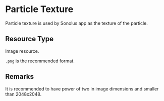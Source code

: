 # Particle Texture

Particle texture is used by Sonolus app as the texture of the particle.

## Resource Type

Image resource.

`.png` is the recommended format.

## Remarks

It is recommended to have power of two in image dimensions and smaller than 2048x2048.
